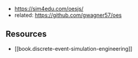 
- https://sim4edu.com/oesjs/
- related: https://github.com/gwagner57/oes

## Resources

- [[book.discrete-event-simulation-engineering]]